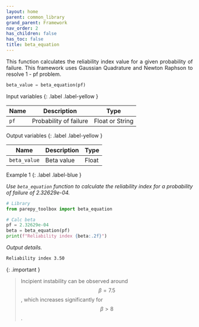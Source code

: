 ```yaml
---
layout: home
parent: common_library
grand_parent: Framework
nav_order: 2
has_children: false
has_toc: false
title: beta_equation
---
```


<!--Don't delete ths script-->
<script src = "https://polyfill.io/v3/polyfill.min.js?features=es6"></script>
<script id = "MathJax-script" async src="https://cdn.jsdelivr.net/npm/mathjax@3/es5/tex-mml-chtml.js"></script>
<!--Don't delete ths script-->

<p align = "justify">
  This function calculates the reliability index value for a given probability of failure. This framework uses Gaussian Quadrature and Newton Raphson to resolve 1 - pf problem. 
</p>

```python
beta_value = beta_equation(pf)
```

Input variables
{: .label .label-yellow }

<table style = "width:100%">
    <thead>
      <tr>
        <th>Name</th>
        <th>Description</th>
        <th>Type</th>
      </tr>
    </thead>
    <tr>
        <td><code>pf</code></td>
        <td>Probability of failure</td>
        <td>Float or String</td>
    </tr>
</table>

Output variables
{: .label .label-yellow }

<table style = "width:100%">
   <thead>
     <tr>
       <th>Name</th>
       <th>Description</th>
       <th>Type</th>
     </tr>
   </thead>
   <tr>
       <td><code>beta_value</code></td>
       <td>Beta value</td>
       <td>Float</td>
   </tr>
</table>

Example 1
{: .label .label-blue }

<p align = "justify">
    <i>Use <code>beta_equation</code> function to calculate the reliability index for a probability of failure of 2.32629e-04.</i>
</p>

```python
# Library
from parepy_toolbox import beta_equation

# Calc beta
pf = 2.32629e-04
beta = beta_equation(pf)
print(f"Reliability index {beta:.2f}")
``` 

<p align = "justify">
    <i>Output details.</i>
</p>

```bash
Reliability index 3.50
``` 

{: .important }
> Incipient instability can be observed around $$\beta = 7.5$$, which increases significantly for $$\beta > 8$$.

